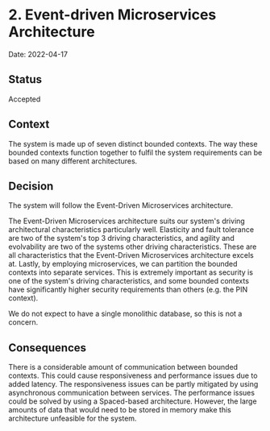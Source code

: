 # 2. Event-driven Microservices Architecture

Date: 2022-04-17

## Status

Accepted

## Context

The system is made up of seven distinct bounded contexts. The way these bounded contexts function together to fulfil the system requirements can be based on many different architectures.

## Decision

The system will follow the Event-Driven Microservices architecture.

The Event-Driven Microservices architecture suits our system's driving architectural characteristics particularly well. Elasticity and fault tolerance are two of the system's top 3 driving characteristics, and agility and evolvability are two of the systems other driving characteristics. These are all characteristics that the Event-Driven Microservices architecture excels at. Lastly, by employing microservices, we can partition the bounded contexts into separate services. This is extremely important as security is one of the system's driving characteristics, and some bounded contexts have significantly higher security requirements than others (e.g. the PIN context). 

We do not expect to have a single monolithic database, so this is not a concern.

## Consequences

There is a considerable amount of communication between bounded contexts. This could cause responsiveness and performance issues due to added latency. The responsiveness issues can be partly mitigated by using asynchronous communication between services. The performance issues could be solved by using a Spaced-based architecture. However, the large amounts of data that would need to be stored in memory make this architecture unfeasible for the system. 
